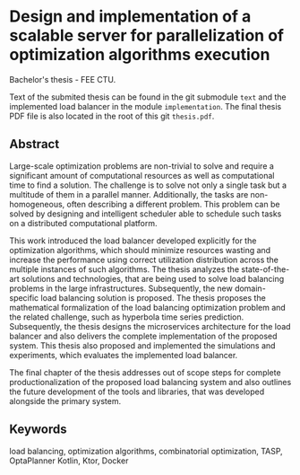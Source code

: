 # Design and implementation of a scalable server for parallelization of optimization algorithms execution
Bachelor's thesis - FEE CTU.

Text of the submited thesis can be found in the git submodule `text` and the implemented load balancer in the module `implementation`.
The final thesis PDF file is also located in the root of this git `thesis.pdf`.

## Abstract
Large-scale optimization problems are non-trivial to solve 
and require a significant amount of computational resources as well as computational time to find a solution.
The challenge is to solve not only a single task but a multitude of them in a parallel manner.
Additionally, the tasks are non-homogeneous, 
often describing a different problem. 
This problem can be solved by designing 
and intelligent scheduler able to schedule such tasks on a distributed computational platform.


This work introduced the load balancer developed explicitly for the optimization algorithms,
which should minimize resources wasting 
and increase the performance using correct utilization distribution across the multiple instances of such algorithms.
The thesis analyzes the state-of-the-art solutions and technologies,
that are being used to solve load balancing problems in the large infrastructures.
Subsequently, the new domain-specific load balancing solution is proposed.
The thesis proposes the mathematical formalization of the load balancing optimization problem
and the related challenge, such as hyperbola time series prediction.
Subsequently, the thesis designs the microservices architecture for the load balancer 
and also delivers the complete implementation of the proposed system.
This thesis also proposed and implemented the simulations and experiments, 
which evaluates the implemented load balancer.


The final chapter of the thesis addresses out of scope steps for complete productionalization of the proposed load balancing system
and also outlines the future development of the tools and libraries,
that was developed alongside the primary system.

## Keywords
load balancing, optimization algorithms, combinatorial optimization, TASP, OptaPlanner Kotlin, Ktor, Docker